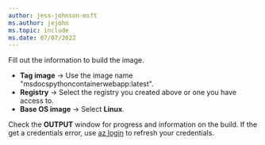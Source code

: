 ```yaml
---
author: jess-johnson-msft
ms.author: jejohn
ms.topic: include
ms.date: 07/07/2022
---
```


Fill out the information to build the image.

* **Tag image**  &rarr; Use the image name "msdocspythoncontainerwebapp:latest".
* **Registry** &rarr; Select the registry you created above or one you have access to.
* **Base OS image** &rarr; Select **Linux**.

Check the **OUTPUT** window for progress and information on the build. If the get a credentials error, use [az login](/cli/azure/reference-index#az-login) to refresh your credentials.
